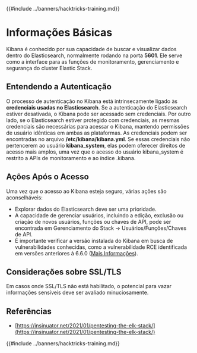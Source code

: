 {{#include ../banners/hacktricks-training.md}}

# Informações Básicas

Kibana é conhecido por sua capacidade de buscar e visualizar dados dentro do Elasticsearch, normalmente rodando na porta **5601**. Ele serve como a interface para as funções de monitoramento, gerenciamento e segurança do cluster Elastic Stack.

## Entendendo a Autenticação

O processo de autenticação no Kibana está intrinsecamente ligado às **credenciais usadas no Elasticsearch**. Se a autenticação do Elasticsearch estiver desativada, o Kibana pode ser acessado sem credenciais. Por outro lado, se o Elasticsearch estiver protegido com credenciais, as mesmas credenciais são necessárias para acessar o Kibana, mantendo permissões de usuário idênticas em ambas as plataformas. As credenciais podem ser encontradas no arquivo **/etc/kibana/kibana.yml**. Se essas credenciais não pertencerem ao usuário **kibana_system**, elas podem oferecer direitos de acesso mais amplos, uma vez que o acesso do usuário kibana_system é restrito a APIs de monitoramento e ao índice .kibana.

## Ações Após o Acesso

Uma vez que o acesso ao Kibana esteja seguro, várias ações são aconselháveis:

- Explorar dados do Elasticsearch deve ser uma prioridade.
- A capacidade de gerenciar usuários, incluindo a edição, exclusão ou criação de novos usuários, funções ou chaves de API, pode ser encontrada em Gerenciamento do Stack -> Usuários/Funções/Chaves de API.
- É importante verificar a versão instalada do Kibana em busca de vulnerabilidades conhecidas, como a vulnerabilidade RCE identificada em versões anteriores à 6.6.0 ([Mais Informações](https://insinuator.net/2021/01/pentesting-the-elk-stack/#ref2)).

## Considerações sobre SSL/TLS

Em casos onde SSL/TLS não está habilitado, o potencial para vazar informações sensíveis deve ser avaliado minuciosamente.

## Referências

- [https://insinuator.net/2021/01/pentesting-the-elk-stack/](https://insinuator.net/2021/01/pentesting-the-elk-stack/)

{{#include ../banners/hacktricks-training.md}}
